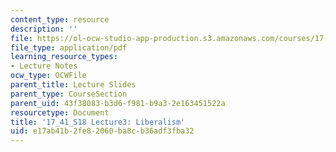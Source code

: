 ```yaml
---
content_type: resource
description: ''
file: https://ol-ocw-studio-app-production.s3.amazonaws.com/courses/17-41-introduction-to-international-relations-spring-2018/e17ab41b2fe82060ba8cb36adf3fba32_MIT17_41S18_lec3.pdf
file_type: application/pdf
learning_resource_types:
- Lecture Notes
ocw_type: OCWFile
parent_title: Lecture Slides
parent_type: CourseSection
parent_uid: 43f38083-b3d6-f981-b9a3-2e163451522a
resourcetype: Document
title: '17_41_S18 Lecture3: Liberalism'
uid: e17ab41b-2fe8-2060-ba8c-b36adf3fba32
---
```

